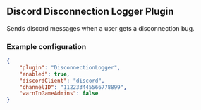 ## Discord Disconnection Logger Plugin
Sends discord messages when a user gets a disconnection bug.

### Example configuration
```json
{
    "plugin": "DisconnectionLogger",
    "enabled": true,
    "discordClient": "discord",
    "channelID": "112233445566778899",
    "warnInGameAdmins": false
}
```
